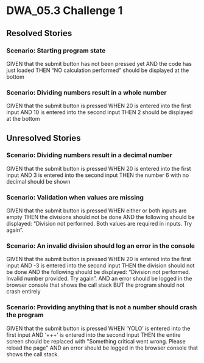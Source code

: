 # DWA_05.3 Challenge 1

## Resolved Stories

### Scenario: Starting program state

GIVEN that the submit button has not been pressed yet
AND the code has just loaded
THEN “NO calculation performed” should be displayed at the bottom

### Scenario: Dividing numbers result in a whole number

GIVEN that the submit button is pressed
WHEN 20 is entered into the first input
AND 10 is entered into the second input
THEN 2 should be displayed at the bottom
 
## Unresolved Stories

### Scenario: Dividing numbers result in a decimal number

GIVEN that the submit button is pressed
WHEN 20 is entered into the first input
AND 3 is entered into the second input
THEN the number 6 with no decimal should be shown
 
### Scenario: Validation when values are missing

GIVEN that the submit button is pressed
WHEN either or both inputs are empty
THEN the divisions should not be done
AND the following should be displayed: “Division not performed. Both values are required in inputs. Try again”.
 
### Scenario: An invalid division should log an error in the console

GIVEN that the submit button is pressed
WHEN 20 is entered into the first input
AND -3 is entered into the second input
THEN the division should not be done
AND the following should be displayed: “Division not performed. Invalid number provided. Try again”.
AND an error should be logged in the browser console that shows the call stack
BUT the program should not crash entirely
 
### Scenario: Providing anything that is not a number should crash the program

GIVEN that the submit button is pressed
WHEN ‘YOLO’ is entered into the first input
AND ‘+++’ is entered into the second input
THEN the entire screen should be replaced with "Something critical went wrong. Please reload the page"
AND an error should be logged in the browser console that shows the call stack.